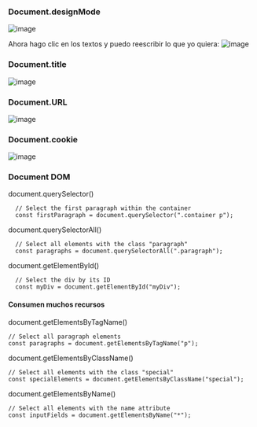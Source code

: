 ### Document.designMode

![image](https://github.com/user-attachments/assets/dd0d258b-79a6-43ef-af4a-d45031d48239)

Ahora hago clic en los textos y puedo reescribir lo que yo quiera:
![image](https://github.com/user-attachments/assets/6ed768ef-7934-43c4-a2ca-3a4055b7ff74)

### Document.title
![image](https://github.com/user-attachments/assets/82237634-775e-48fe-99b7-c087a9741794)
### Document.URL
![image](https://github.com/user-attachments/assets/693c2d44-3c59-4bef-92bb-9d70a431ad6c)

### Document.cookie
![image](https://github.com/user-attachments/assets/f93f4ea6-9bea-4514-bda4-9a5b9c593a5e)

### Document DOM

  document.querySelector()
      
      // Select the first paragraph within the container
      const firstParagraph = document.querySelector(".container p");

  document.querySelectorAll()  
  
      // Select all elements with the class "paragraph"
      const paragraphs = document.querySelectorAll(".paragraph");
    
  document.getElementById()
  
      // Select the div by its ID
      const myDiv = document.getElementById("myDiv");


#### Consumen muchos recursos
  document.getElementsByTagName()

    // Select all paragraph elements
    const paragraphs = document.getElementsByTagName("p");
    
  document.getElementsByClassName()

    // Select all elements with the class "special"
    const specialElements = document.getElementsByClassName("special");

  document.getElementsByName()

    // Select all elements with the name attribute
    const inputFields = document.getElementsByName("*");
